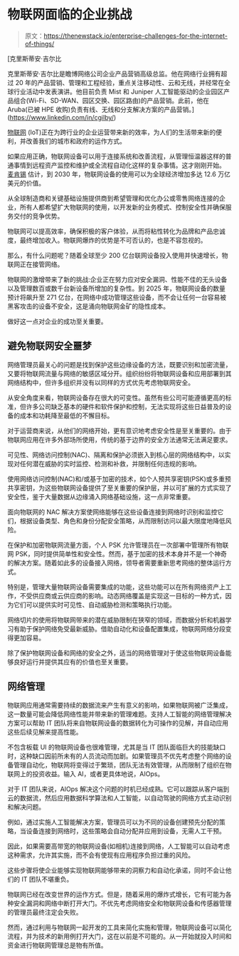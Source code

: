# 物联网面临的企业挑战

> 原文：<https://thenewstack.io/enterprise-challenges-for-the-internet-of-things/>

[](https://www.linkedin.com/in/cgilby/)

 [克里斯蒂安·吉尔比

克里斯蒂安·吉尔比是瞻博网络公司企业产品营销高级总监。他在网络行业拥有超过 20 年的产品营销、管理和工程经验，重点关注移动性、云和无线，并经常在全球行业活动中发表演讲。他目前负责 Mist 和 Juniper 人工智能驱动的企业园区产品组合(Wi-Fi、SD-WAN、园区交换、园区路由)的产品营销。此前，他在 Aruba(已被 HPE 收购)负责有线、无线和分支解决方案的产品营销。](https://www.linkedin.com/in/cgilby/) [](https://www.linkedin.com/in/cgilby/)

[物联网](https://thenewstack.io/category/edge-iot/) (IoT)正在为跨行业的企业运营带来新的效率，为人们的生活带来新的便利，并改善我们的城市和政府的运作方式。

如果应用正确，物联网设备可以用于连接系统和改善流程，从管理恒温器这样的普通事情到远程资产监控和维护或全流程自动化这样的复杂事情。这才刚刚开始。 [麦肯锡](https://www.mckinsey.com/business-functions/mckinsey-digital/our-insights/iot-value-set-to-accelerate-through-2030-where-and-how-to-capture-it) 估计，到 2030 年，物联网设备的使用可以为全球经济增加多达 12.6 万亿美元的价值。

从全球制造商和关键基础设施提供商到希望管理和优化办公或零售网络连接的企业，所有人都希望扩大物联网的使用，以开发新的业务模式、控制安全性并确保服务交付的竞争优势。

物联网可以提高效率，确保积极的客户体验，从而将粘性转化为品牌和产品忠诚度，最终增加收入。物联网爆炸的优势是不可否认的，也是不容忽视的。

那么，有什么问题呢？随着全球至少 200 亿台联网设备投入使用并快速增长，物联网正在接管网络。

物联网的激增带来了新的挑战:企业正在努力应对安全漏洞、性能不佳的无头设备以及管理数百或数千台新设备所增加的复杂性。到 2025 年，物联网设备的数量预计将飙升至 271 亿台，在网络中成功管理这些设备，而不会让任何一台容易被黑客攻击的设备不安全，这是涌向物联网金矿的隐性成本。

做好这一点对企业的成功至关重要。

## **避免物联网安全噩梦**

网络管理员最关心的问题是找到保护这些边缘设备的方法，既要识别和加密流量，又要将物联网流量与网络的敏感区域分开。组织纷纷将物联网设备和应用部署到其网络结构中，但许多组织并没有以同样的方式优先考虑物联网安全。

从安全角度来看，物联网设备存在很大的可变性。虽然有些公司可能遵循更高的标准，但许多公司缺乏基本的硬件和软件保护和控制，无法实现将这些日益普及的设备的成本和功耗降至最低的不懈目标。

对于运营商来说，从他们的网络开始，更有意识地考虑安全性是至关重要的。由于物联网应用在许多外部场所使用，传统的基于边界的安全方法通常无法满足要求。

可见性、网络访问控制(NAC)、隔离和保护必须嵌入到核心层的网络结构中，以实现对任何潜在威胁的实时监控、检测和补救，并限制任何违规的影响。

使用网络访问控制(NAC)和/或基于加密的技术，如个人预共享密钥(PSK)或多重预共享密钥，为这些物联网设备提供了至关重要的保护层，并以可扩展的方式实现了安全性，鉴于大量数据从边缘涌入网络基础设施，这一点非常重要。

面向物联网的 NAC 解决方案使网络能够在这些设备连接到网络时识别和监控它们，根据设备类型、角色和身份分配安全策略，从而限制访问以最大限度地降低风险。

在保护和加密物联网流量方面，个人 PSK 允许管理员在一次部署中管理所有物联网 PSK，同时提供简单性和安全性。然而，基于加密的技术本身并不是一个神奇的解决方案。随着如此多的设备接入网络，领导者需要重新思考网络的整体运行方式。

特别是，管理大量物联网设备需要集成的功能，这些功能可以在所有网络资产上工作，不受供应商或云供应商的影响。动态网络覆盖是实现这一目标的一种方式，因为它们可以提供实时可见性、自动威胁检测和策略执行功能。

网络切片的使用将物联网带来的潜在威胁限制在狭窄的领域，而数据分析和机器学习有助于保护网络免受最新威胁。借助自动化和设备配置集成，物联网网络分段变得更加容易。

除了保护物联网设备和网络的安全之外，适当的网络管理对于使这些物联网设备能够良好运行并提供其应有的价值也至关重要。

## **网络管理**

物联网应用通常需要持续的数据流来产生有意义的影响，如果物联网被广泛集成，这一数量可能会降低网络性能并带来新的管理难题。支持人工智能的网络管理解决方案可以帮助 IT 团队将来自物联网设备的数据转化为可操作的见解，并自动应用这些后续见解来提高性能。

不包含板载 UI 的物联网设备也很难管理，尤其是当 IT 团队面临巨大的技能缺口时，这种缺口因前所未有的人员流动而加剧。如果管理员不优先考虑整个网络的设备管理自动化，物联网将变得过于繁琐，团队无法有效管理，从而限制了组织在物联网上的投资收益。输入 AI，或者更具体地说，AIOps。

对于 IT 团队来说，AIOps 解决这个问题的时机已经成熟。它可以跟踪从客户端到云的数据流，然后应用数据科学算法和人工智能，以自动驾驶的网络方式主动识别和解决问题。

例如，通过实施人工智能解决方案，管理员可以为不同的设备创建预先分配的策略，当设备连接到网络时，这些策略会自动分配并应用到设备，无需人工干预。

因此，如果需要高带宽的物联网设备(如相机)连接到网络，人工智能可以自动考虑这种需求，允许其实施，而不会有使现有应用程序负担过重的风险。

这些步骤将使企业能够实现物联网能够带来的洞察力和自动化承诺，同时不会让他们的 IT 团队不堪重负。

物联网已经在改变世界的运作方式。但是，随着采用的爆炸式增长，它有可能为各种安全漏洞和网络中断打开大门。不优先考虑网络安全和物联网设备和传感器管理的管理员最终注定会失败。

然而，通过利用与物联网一起开发的工具来简化实施和管理，物联网设备可以简化流程，并为技术的新用例打开大门，这在以前是不可能的。从一开始就投入时间和资金进行物联网管理总是物有所值。

<svg xmlns:xlink="http://www.w3.org/1999/xlink" viewBox="0 0 68 31" version="1.1"><title>Group</title> <desc>Created with Sketch.</desc></svg>